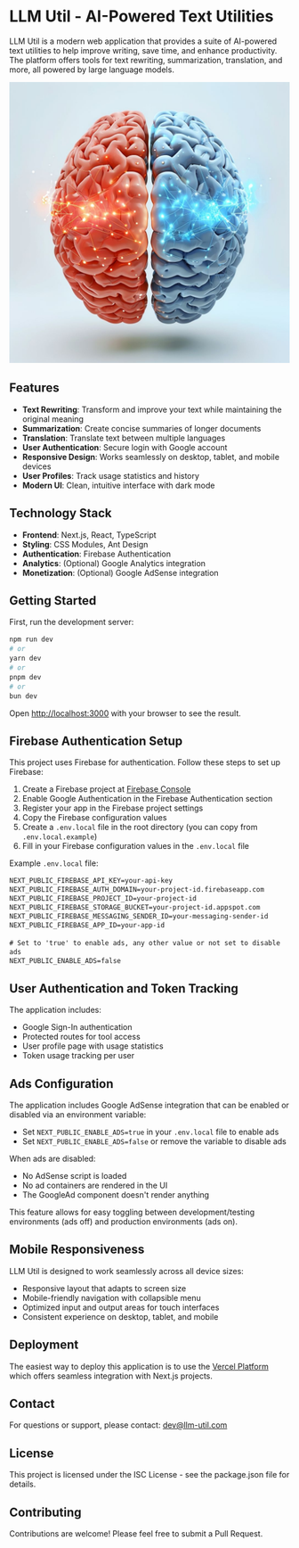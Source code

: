 # LLM Util - AI-Powered Text Utilities

LLM Util is a modern web application that provides a suite of AI-powered text utilities to help improve writing, save time, and enhance productivity. The platform offers tools for text rewriting, summarization, translation, and more, all powered by large language models.

![LLM Util Screenshot](public/logo.jpeg)

## Features

- **Text Rewriting**: Transform and improve your text while maintaining the original meaning
- **Summarization**: Create concise summaries of longer documents
- **Translation**: Translate text between multiple languages
- **User Authentication**: Secure login with Google account
- **Responsive Design**: Works seamlessly on desktop, tablet, and mobile devices
- **User Profiles**: Track usage statistics and history
- **Modern UI**: Clean, intuitive interface with dark mode

## Technology Stack

- **Frontend**: Next.js, React, TypeScript
- **Styling**: CSS Modules, Ant Design
- **Authentication**: Firebase Authentication
- **Analytics**: (Optional) Google Analytics integration
- **Monetization**: (Optional) Google AdSense integration

## Getting Started

First, run the development server:

```bash
npm run dev
# or
yarn dev
# or
pnpm dev
# or
bun dev
```

Open [http://localhost:3000](http://localhost:3000) with your browser to see the result.

## Firebase Authentication Setup

This project uses Firebase for authentication. Follow these steps to set up Firebase:

1. Create a Firebase project at [Firebase Console](https://console.firebase.google.com/)
2. Enable Google Authentication in the Firebase Authentication section
3. Register your app in the Firebase project settings
4. Copy the Firebase configuration values
5. Create a `.env.local` file in the root directory (you can copy from `.env.local.example`)
6. Fill in your Firebase configuration values in the `.env.local` file

Example `.env.local` file:
```
NEXT_PUBLIC_FIREBASE_API_KEY=your-api-key
NEXT_PUBLIC_FIREBASE_AUTH_DOMAIN=your-project-id.firebaseapp.com
NEXT_PUBLIC_FIREBASE_PROJECT_ID=your-project-id
NEXT_PUBLIC_FIREBASE_STORAGE_BUCKET=your-project-id.appspot.com
NEXT_PUBLIC_FIREBASE_MESSAGING_SENDER_ID=your-messaging-sender-id
NEXT_PUBLIC_FIREBASE_APP_ID=your-app-id

# Set to 'true' to enable ads, any other value or not set to disable ads
NEXT_PUBLIC_ENABLE_ADS=false
```

## User Authentication and Token Tracking

The application includes:
- Google Sign-In authentication
- Protected routes for tool access
- User profile page with usage statistics
- Token usage tracking per user

## Ads Configuration

The application includes Google AdSense integration that can be enabled or disabled via an environment variable:

- Set `NEXT_PUBLIC_ENABLE_ADS=true` in your `.env.local` file to enable ads
- Set `NEXT_PUBLIC_ENABLE_ADS=false` or remove the variable to disable ads

When ads are disabled:
- No AdSense script is loaded
- No ad containers are rendered in the UI
- The GoogleAd component doesn't render anything

This feature allows for easy toggling between development/testing environments (ads off) and production environments (ads on).

## Mobile Responsiveness

LLM Util is designed to work seamlessly across all device sizes:
- Responsive layout that adapts to screen size
- Mobile-friendly navigation with collapsible menu
- Optimized input and output areas for touch interfaces
- Consistent experience on desktop, tablet, and mobile

## Deployment

The easiest way to deploy this application is to use the [Vercel Platform](https://vercel.com/new) which offers seamless integration with Next.js projects.

## Contact

For questions or support, please contact: dev@llm-util.com

## License

This project is licensed under the ISC License - see the package.json file for details.

## Contributing

Contributions are welcome! Please feel free to submit a Pull Request.
